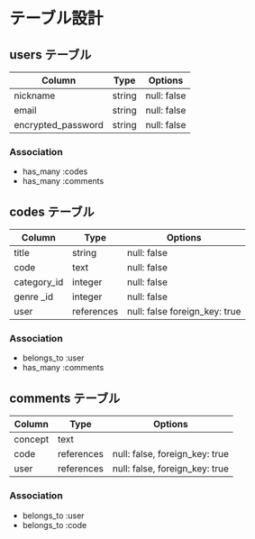 # テーブル設計

## users テーブル

| Column             | Type   | Options     |
| ------------------ | ------ | ----------- |
| nickname           | string | null: false |
| email              | string | null: false |
| encrypted_password | string | null: false |


### Association

- has_many :codes
- has_many :comments

## codes テーブル
  
| Column           | Type       | Options                       |
| ------           | ------     | -----------                   |
| title            | string     | null: false                   |
| code             | text       | null: false                   |
| category_id      | integer    | null: false                   |
| genre   _id      | integer    | null: false                   |
| user             | references | null: false foreign_key: true |

### Association

- belongs_to :user
- has_many :comments

## comments テーブル

| Column       | Type       | Options                        |
| -------      | ---------- | ------------------------------ |
| concept      | text       |                                |
| code         | references | null: false, foreign_key: true |
| user         | references | null: false, foreign_key: true |

### Association

- belongs_to :user
- belongs_to :code